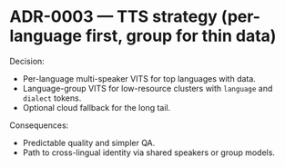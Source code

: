 # ADR-0003 — TTS strategy (per-language first, group for thin data)

Decision:
- Per-language multi-speaker VITS for top languages with data.
- Language-group VITS for low-resource clusters with `language` and `dialect` tokens.
- Optional cloud fallback for the long tail.

Consequences:
- Predictable quality and simpler QA.
- Path to cross-lingual identity via shared speakers or group models.
